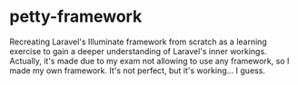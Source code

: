 # petty-framework
Recreating Laravel's Illuminate framework from scratch as a learning exercise to gain a deeper understanding of Laravel's inner workings. Actually, it's made due to my exam not allowing to use any framework, so I made my own framework. It's not perfect, but it's working... I guess.
